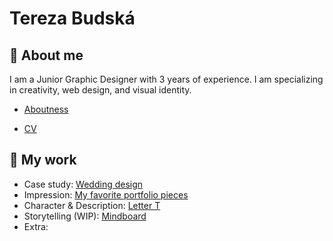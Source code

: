 # Tereza Budská
## 🌸 About me
I am a Junior Graphic Designer with 3 years of experience. I am specializing in creativity, web design, and visual
identity.
- [Aboutness](https://tebri11.github.io/en-for-designers/03-aboutness/03-aboutness)

 - [CV](cv-2021-budska.pdf)

## 🤍 My work
 - Case study: [Wedding design](https://tebri11.github.io/en-for-designers/03-aboutness/)
 - Impression: [My favorite portfolio pieces](02-impression/02-impression.md)
 - Character & Description: [Letter T](01-character-description/)
 - Storytelling (WIP): [Mindboard](https://app.milanote.com/1MRiqU1m4esU64?p=fh2YJbJhtSW)
 - Extra: 
